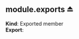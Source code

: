 <a name="exp_module_miot/Bluetooth--module.exports"></a>

## module.exports ⏏
**Kind**: Exported member  
**Export**:   
